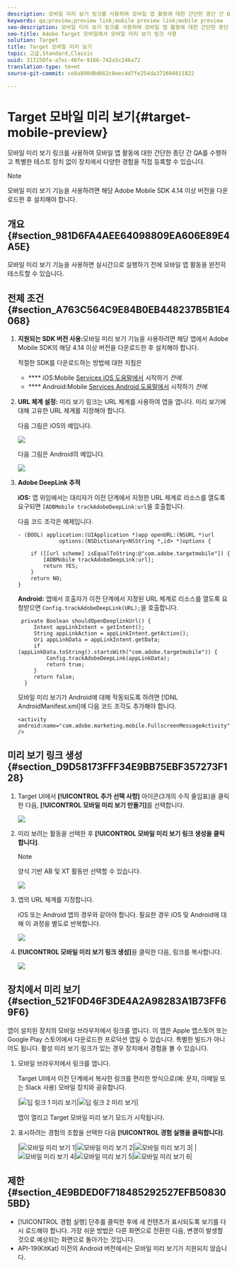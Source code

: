 ```yaml
---
description: 모바일 미리 보기 링크를 사용하여 모바일 앱 활동에 대한 간단한 종단 간 QA를 수행하고 특별한 테스트 장치 없이 장치에서 다양한 경험을 직접 등록할 수 있습니다.
keywords: qa;preview;preview link;mobile preview link;mobile preview
seo-description: 모바일 미리 보기 링크를 사용하여 모바일 앱 활동에 대한 간단한 종단 간 QA를 수행하고 특별한 테스트 장치 없이 장치에서 다양한 경험을 직접 등록할 수 있습니다.
seo-title: Adobe Target 모바일에서 모바일 미리 보기 링크 사용
solution: Target
title: Target 모바일 미리 보기
topic: 고급,Standard,Classic
uuid: 313150fa-a7ec-46fe-9166-742a5c246a72
translation-type: tm+mt
source-git-commit: ce8a890d0d662c0eec4d7fe254da371694811822

---
```



# Target 모바일 미리 보기{#target-mobile-preview}

모바일 미리 보기 링크를 사용하여 모바일 앱 활동에 대한 간단한 종단 간 QA를 수행하고 특별한 테스트 장치 없이 장치에서 다양한 경험을 직접 등록할 수 있습니다.

>[!NOTE]
>
>모바일 미리 보기 기능을 사용하려면 해당 Adobe Mobile SDK 4.14 이상 버전을 다운로드한 후 설치해야 합니다.

## 개요 {#section_981D6FA4AEE64098809EA606E89E4A5E}

모바일 미리 보기 기능을 사용하면 실시간으로 실행하기 전에 모바일 앱 활동을 완전히 테스트할 수 있습니다.

## 전제 조건 {#section_A763C564C9E84B0EB448237B5B1E4068}

1. **지원되는 SDK 버전 사용:**&#x200B;모바일 미리 보기 기능을 사용하려면 해당 앱에서 Adobe Mobile SDK의 해당 4.14 이상 버전을 다운로드한 후 설치해야 합니다.

   적절한 SDK를 다운로드하는 방법에 대한 지침은

   * **** iOS:Mobile [Services iOS 도움말에서](https://docs.adobe.com/content/help/en/mobile-services/ios/getting-started-ios/requirements.html) 시작하기 *전에*.
   * **** Android:Mobile [Services Android 도움말에서](https://docs.adobe.com/content/help/en/mobile-services/android/getting-started-android/requirements.html) 시작하기 *전에*.

1. **URL 체계 설정:** 미리 보기 링크는 URL 체계를 사용하여 앱을 엽니다. 미리 보기에 대해 고유한 URL 체계를 지정해야 합니다.

   다음 그림은 iOS의 예입니다.

   ![](assets/mobile-preview-url-scheme-ios.png)

   다음 그림은 Android의 예입니다.

   ![](assets/Android_Deeplink.png)

1. **Adobe DeepLink 추적**

   **iOS:** 앱 위임에서는 대리자가 이전 단계에서 지정한 URL 체계로 리소스를 열도록 요구되면 `[ADBMobile trackAdobeDeepLink:url`을 호출합니다.

   다음 코드 조각은 예제입니다.

   ```
   - (BOOL) application:(UIApplication *)app openURL:(NSURL *)url 
                options:(NSDictionary<NSString *,id> *)options { 
   
       if ([[url scheme] isEqualToString:@"com.adobe.targetmobile"]) { 
           [ADBMobile trackAdobeDeepLink:url]; 
           return YES; 
       } 
       return NO; 
   } 
   ```

   **Android:** 앱에서 호출자가 이전 단계에서 지정된 URL 체계로 리소스를 열도록 요청받으면 `Config.trackAdobeDeepLink(URL);`을 호출합니다.

   ```
    private Boolean shouldOpenDeeplinkUrl() { 
        Intent appLinkIntent = getIntent(); 
        String appLinkAction = appLinkIntent.getAction(); 
        Uri appLinkData = appLinkIntent.getData; 
        if (appLinkData.toString().startsWith("com.adobe.targetmobile")) { 
            Config.trackAdobeDeepLink(appLinkData); 
            return true; 
        } 
        return false; 
     }
   ```

   모바일 미리 보기가 Android에 대해 작동되도록 하려면 [!DNL AndroidManifest.xml]에 다음 코드 조각도 추가해야 합니다.

   ```
   <activity android:name="com.adobe.marketing.mobile.FullscreenMessageActivity" />
   ```

## 미리 보기 링크 생성 {#section_D9D58173FFF34E9BB75EBF357273F128}

1. Target UI에서 **[!UICONTROL 추가 선택 사항]** 아이콘(3개의 수직 줄임표)을 클릭한 다음, **[!UICONTROL 모바일 미리 보기 만들기]**&#x200B;를 선택합니다.

   ![](assets/mobile-preview-create.png)

1. 미리 보려는 활동을 선택한 후 **[!UICONTROL 모바일 미리 보기 링크 생성을 클릭합니다]**.

   >[!NOTE]
   >
   >양식 기반 AB 및 XT 활동만 선택할 수 있습니다.

   ![](assets/mobile-preview-select-activities.png)

1. 앱의 URL 체계를 지정합니다.

   iOS 또는 Android 앱의 경우와 같아야 합니다. 필요한 경우 iOS 및 Android에 대해 이 과정을 별도로 반복합니다.

   ![](assets/mobile-preview-enter-url-scheme.png)

1. **[!UICONTROL 모바일 미리 보기 링크 생성]**&#x200B;을 클릭한 다음, 링크를 복사합니다.

   ![](assets/mobile-preview-generate-and-copy.png)

## 장치에서 미리 보기 {#section_521F0D46F3DE4A2A98283A1B73FF69F6}

앱이 설치된 장치의 모바일 브라우저에서 링크를 엽니다. 이 앱은 Apple 앱스토어 또는 Google Play 스토어에서 다운로드한 프로덕션 앱일 수 있습니다. 특별한 빌드가 아니어도 됩니다. 활성 미리 보기 링크가 있는 경우 장치에서 경험을 볼 수 있습니다.

1. 모바일 브라우저에서 링크를 엽니다.

   Target UI에서 이전 단계에서 복사한 링크를 편리한 방식으로(예: 문자, 이메일 또는 Slack 사용) 모바일 장치와 공유합니다.

   |![딥 링크 1 미리 보기](/help/c-target-mobile-app/assets/mobile-preview-open-deeplink.png)|![딥 링크 2 미리 보기](/help/c-target-mobile-app/assets/mobile-preview-open-app.png)|

   앱이 열리고 Target 모바일 미리 보기 모드가 시작됩니다.

1. 표시하려는 경험의 조합을 선택한 다음 **[!UICONTROL 경험 실행을 클릭합니다]**.

   |![모바일 미리 보기 1](/help/c-target-mobile-app/assets/mobile-preview-experience-selection-1.png)|![모바일 미리 보기 2](/help/c-target-mobile-app/assets/mobile-preview-experience-result-1-france.png)|![모바일 미리 보기 3](/help/c-target-mobile-app/assets/mobile-preview-experience-result-1-shipfree.png)|
|![모바일 미리 보기 4](/help/c-target-mobile-app/assets/mobile-preview-experience-selection-2.png)|![모바일 미리 보기 5](/help/c-target-mobile-app/assets/mobile-preview-experience-result-2-aus.png)|![모바일 미리 보기 6](/help/c-target-mobile-app/assets/mobile-preview-experience-result-2-10off.png)|

## 제한 {#section_4E9BDED0F718485292527EFB508305BD}

* [!UICONTROL 경험 실행] 단추를 클릭한 후에 새 컨텐츠가 표시되도록 보기를 다시 로드해야 합니다. 가장 쉬운 방법은 다른 화면으로 전환한 다음, 변경이 발생할 것으로 예상되는 화면으로 돌아가는 것입니다.
* API-19(KitKat) 이전의 Android 버전에서는 모바일 미리 보기가 지원되지 않습니다.